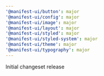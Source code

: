```yaml
---
'@manifest-ui/button': major
'@manifest-ui/config': major
'@manifest-ui/image': major
'@manifest-ui/layout': major
'@manifest-ui/styled': major
'@manifest-ui/styled-system': major
'@manifest-ui/theme': major
'@manifest-ui/typography': major
---
```


Initial changeset release
